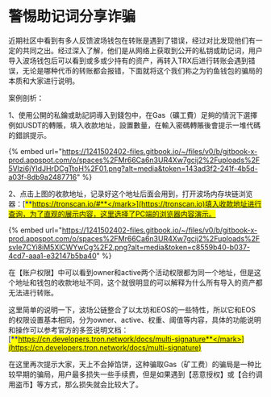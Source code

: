 # 警惕助记词分享诈骗

近期社区中看到有多人反馈波场钱包在转账是遇到了错误，经过对比发现他们有一定的共同之出。经过深入了解，他们是从网络上获取到公开的私钥或助记词，用户导入波场钱包后可以看到或多或少持有的资产，再转入TRX后进行转账会遇到错误，无论是哪种代币的转账都会报错，下面就将这个我们称之为钓鱼钱包的骗局的本质和大家进行说明。



案例剖析：

1、使用公開的私鑰或助記詞導入到錢包中，在Gas（礦工費）足夠的情況下選擇例如USDT的轉賬，填入收款地址，設置數量，在輸入密碼轉賬後會提示一堆代碼的錯誤提示。

{% embed url="https://1241502402-files.gitbook.io/~/files/v0/b/gitbook-x-prod.appspot.com/o/spaces%2FMr66Ca6n3UR4Xw7gcij2%2Fuploads%2F5Vlzi6jYIdJHrDCgTtoH%2F01.png?alt=media&token=143ad3f2-241f-4b5d-a03f-8db9a2487716" %}

2、点击上图的收款地址，记录好这个地址后面会用到，打开波场内存块链浏览器：[<mark style="color:blue;">**https://tronscan.io/#**</mark>](https://tronscan.io)填入收款地址进行查询，为了直观的展示内容，这里选择了PC端的浏览器内容演示。

{% embed url="https://1241502402-files.gitbook.io/~/files/v0/b/gitbook-x-prod.appspot.com/o/spaces%2FMr66Ca6n3UR4Xw7gcij2%2Fuploads%2FsvIe7CYi8iM5XlCWYwCg%2F2.png?alt=media&token=c8559b40-b037-4cd7-aaa1-e32147b5ba40" %}

在【账户权限】中可以看到owner和active两个活动权限都为同一个地址，但是这个地址和钱包的收款地址不同，这个就很明显的可以解释为什么所有导入的资产都无法进行转账。

这里简单的说明一下，波场公链整合了以太坊和EOS的一些特性，所以它和EOS的权限设置基本相同，分为owner、active、权重、阈值等内容，具体的功能说明和操作可以参考官方的多签说明文档：[<mark style="color:blue;">**https://cn.developers.tron.network/docs/multi-signature**</mark>](https://cn.developers.tron.network/docs/multi-signature)

在这里再次提示大家，天上不会掉馅饼，这种骗取Gas（矿工费）的骗局是一种比较早期的骗局，用户最多损失一些手续费，但是如果遇到【恶意授权】或【合约调用盗币】等方式，那么损失就会比较大了。
